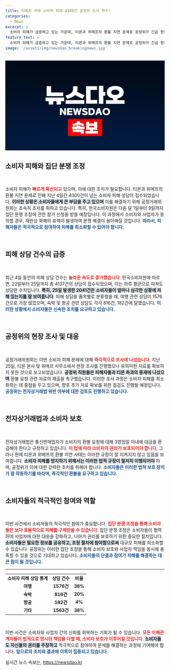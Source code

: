 ```yaml
---
title: 티메프 사태 소비자 피해 4100건 공정위 조사 착수!
categories:
  - News
excerpt: >
  소비자 피해가 급증하고 있는 가운데, 티몬과 위메프의 환불 지연 문제로 공정위가 긴급 현장조사에 나섰다. 집단분쟁조정이 다음 달 시작되며, 피해 구제를 위한 본격적인 절차에 돌입한다.
feature_text: >
  소비자 피해가 급증하고 있는 가운데, 티몬과 위메프의 환불 지연 문제로 공정위가 긴급 현장조사에 나섰다. 집단분쟁조정이 다음 달 시작되며, 피해 구제를 위한 본격적인 절차에 돌입한다.
image: '/assets/img/newsdao_breakingnews.jpg'
---
```


<p><img src="/assets/img/newsdao_breakingnews.jpg" alt="pcversion 속보" /></p>

<h2 data-ke-size="size26">소비자 피해와 집단 분쟁 조정</h2>

<p data-ke-size="size16">&nbsp;</p>

<p>소비자 피해가 <b><span style="color: #ee2323;">빠르게 확산되고</span></b> 있으며, 이에 대한 조치가 필요합니다. 티몬과 위메프의 환불 지연 문제로 인해 지난 4일간 4000건이 넘는 소비자 피해 상담이 접수되었습니다. <b><span style="background-color: #21538527;">이러한 상황은 소비자들에게 큰 부담을 주고 있으며</span></b> 이를 해결하기 위해 공정거래위원회는 조속히 조치를 취하고 있습니다. 특히, 한국소비자원은 다음 달 1일부터 9일까지 집단 분쟁 조정에 관한 참가 신청을 받을 예정입니다. 이 과정에서 소비자와 사업자가 동의할 경우, 재판상 화해의 효력이 발생하여 분쟁 해결이 용이해질 것입니다. <b><span style="color: #1a5490;">따라서, 피해자들은 적극적으로 참여하여 피해를 최소화할 수 있어야 합니다.</span></b> </p>

<p data-ke-size="size16">&nbsp;</p>

<h2 data-ke-size="size26">피해 상담 건수의 급증</h2>

<p data-ke-size="size16">&nbsp;</p>

<p>최근 4일 동안의 피해 상담 건수는 <b><span style="color: #ee2323;">놀라운 속도로 증가했습니다</span></b>. 한국소비자원에 따르면, 22일부터 25일까지 총 4137건의 상담이 접수되었으며, 이는 하루 평균으로 따져도 상당한 수치입니다. <b><span style="background-color: #21538527;">특히, 25일 발생한 2041건은 소비자들이 얼마나 심각한 상황에 처해 있는지를 잘 보여줍니다</span></b>. 피해 상담을 품목별로 분류했을 때, 여행 관련 상담이 1576건으로 가장 많았으며, 숙박 및 항공 관련 상담도 각각 816건, 182건에 달했습니다. <b><span style="color: #1a5490;">이러한 상황에서 소비자들은 신속한 조치를 요구하고 있습니다.</span></b></p>

<p data-ke-size="size16">&nbsp;</p>

<h2 data-ke-size="size26">공정위의 현장 조사 및 대응</h2>

<p data-ke-size="size16">&nbsp;</p>

<p>공정거래위원회는 이번 소비자 피해 문제에 대해 <b><span style="color: #ee2323;">즉각적으로 조사에 나섰습니다</span></b>. 지난 25일, 티몬 본사 및 위메프 사무소에서 현장 조사를 진행했으나 유의미한 자료를 확보하지 못한 것으로 보고되었습니다. <b><span style="background-color: #21538527;">공정위 직원들은 피해자들과 티몬 측과의 중재에 나섰으며</span></b> 환불 요청 관련 자료의 제출을 촉구했습니다. 이러한 조사 과정은 소비자 피해를 최소화하는 데 중점을 두고 있으며, 향후 추가 자료 확보를 위한 점검도 진행될 예정입니다. <b><span style="color: #1a5490;">공정위는 전자상거래법 위반 여부에 대한 검토도 진행하고 있습니다.</span></b></p>

<p data-ke-size="size16">&nbsp;</p>

<h2 data-ke-size="size26">전자상거래법과 소비자 보호</h2>

<p data-ke-size="size16">&nbsp;</p>

<p>전자상거래법은 통신판매업자가 소비자의 환불 요청에 대해 3영업일 이내에 대금을 환급해야 한다고 규정하고 있습니다. <b><span style="color: #ee2323;">이 법에 따라 소비자의 권리가 보호되어야 합니다</span></b>, 그러나 현재 티몬과 위메프의 환불 지연 사태는 이러한 규정이 잘 지켜지지 않고 있음을 보여줍니다. <b><span style="background-color: #21538527;">소비자 피해를 방지하기 위해서는 이러한 법적 규정이 철저히 이행되어야</span></b> 하며, 공정위가 이에 대한 강력한 조치를 취해야 합니다. <b><span style="color: #1a5490;">소비자들은 이러한 법적 보호 장치가 잘 작동하기를 바라며, 즉각적인 환불을 요구하고 있습니다.</span></b></p>

<p data-ke-size="size16">&nbsp;</p>

<h2 data-ke-size="size26">소비자들의 적극적인 참여와 역할</h2>

<p data-ke-size="size16">&nbsp;</p>

<p>이번 사건에서 소비자들의 적극적인 참여가 중요합니다. <b><span style="color: #ee2323;">집단 분쟁 조정을 통해 소비자들은 보다 효율적으로 피해를 구제받을 수 있습니다</span></b>. 집단 분쟁 조정은 소비자들이 협력하여 사업자에 대한 대응을 강화하고, 나아가 권리를 보호하기 위한 중요한 절차입니다. <b><span style="background-color: #21538527;">소비자들은 필요한 정보를 공유하고, 조정 절차에 참여함으로써</span></b> 대규모 피해를 최소화할 수 있습니다. 공정위는 이러한 집단 조정을 통해 소비자 보호와 사업자 책임을 동시에 충족할 수 있을 것으로 기대하고 있습니다. <b><span style="color: #1a5490;">소비자들의 단결과 참여가 피해를 해결하는 데 큰 힘이 될 것입니다.</span></b></p>

<hr>

<table>
<tr>
<td style="text-align: center; height: 17px;"><b>소비자 피해 상담 통계</b></td>
<td style="text-align: center; height: 17px;"><b>상담 건수</b></td>
<td style="text-align: center; height: 17px;"><b>비율</b></td>
</tr>
<tr>
<td style="text-align: center; height: 17px;"><b>여행</b></td>
<td style="text-align: center; height: 17px;"><b>1576건</b></td>
<td style="text-align: center; height: 17px;"><b>38%</b></td>
</tr>
<tr>
<td style="text-align: center; height: 17px;"><b>숙박</b></td>
<td style="text-align: center; height: 17px;"><b>816건</b></td>
<td style="text-align: center; height: 17px;"><b>20%</b></td>
</tr>
<tr>
<td style="text-align: center; height: 17px;"><b>항공</b></td>
<td style="text-align: center; height: 17px;"><b>182건</b></td>
<td style="text-align: center; height: 17px;"><b>4%</b></td>
</tr>
<tr>
<td style="text-align: center; height: 17px;"><b>기타</b></td>
<td style="text-align: center; height: 17px;"><b>1563건</b></td>
<td style="text-align: center; height: 17px;"><b>38%</b></td>
</tr>
</table>

<p data-ke-size="size16">&nbsp;</p> 

<p>이번 사건은 소비자와 사업자 간의 신뢰를 회복하는 기회가 될 수 있습니다. <b><span style="color: #ee2323;">모든 이해관계자들이 법적으로 명시된 책임을 다할 때, 소비자 보호가 이루어질 것입니다</span></b>. <b><span style="background-color: #21538527;">소비자들도 자신들의 권리를 주장하고</span></b> 적극적으로 참여하여 문제를 해결하는 과정에 기여해야 합니다. <b><span style="color: #1a5490;">앞으로의 조치와 결과에 이목이 집중되고 있습니다.</span></b></p>
실시간 뉴스 속보는, <a href="https://newsdao.kr" rel="dofollow">https://newsdao.kr</a>



